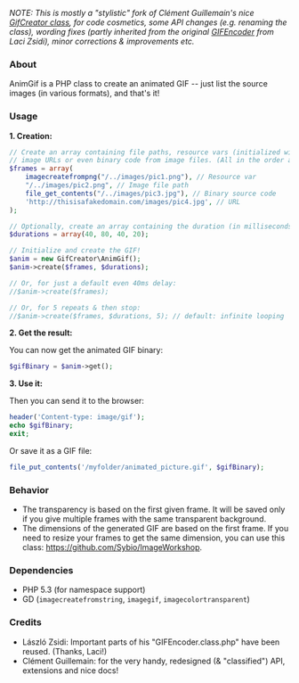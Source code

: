 *NOTE: This is mostly a "stylistic" fork of Clément Guillemain's nice [GifCreator class](https://github.com/Sybio/GifCreator), for code cosmetics, some API changes (e.g. renaming the class), 
wording fixes (partly inherited from the original [GIFEncoder](https://gist.github.com/allometry/1438842) 
from Laci Zsidi), minor corrections & improvements etc.*

### About 

AnimGif is a PHP class to create an animated GIF -- just list the source images (in various formats), and that's it!


### Usage

**1. Creation:**

```php
// Create an array containing file paths, resource vars (initialized with imagecreatefromXXX), 
// image URLs or even binary code from image files. (All in the order as they should appear.)
$frames = array(
    imagecreatefrompng("/../images/pic1.png"), // Resource var
    "/../images/pic2.png", // Image file path
    file_get_contents("/../images/pic3.jpg"), // Binary source code
    'http://thisisafakedomain.com/images/pic4.jpg', // URL
);

// Optionally, create an array containing the duration (in milliseconds) of each frame
$durations = array(40, 80, 40, 20);

// Initialize and create the GIF!
$anim = new GifCreator\AnimGif();
$anim->create($frames, $durations);

// Or, for just a default even 40ms delay:
//$anim->create($frames);

// Or, for 5 repeats & then stop:
//$anim->create($frames, $durations, 5); // default: infinite looping
```

**2. Get the result:**

You can now get the animated GIF binary:

```php
$gifBinary = $anim->get();
```

**3. Use it:**

Then you can send it to the browser:

```php
header('Content-type: image/gif');
echo $gifBinary;
exit;
```

Or save it as a GIF file:

```php
file_put_contents('/myfolder/animated_picture.gif', $gifBinary);
```


### Behavior

- The transparency is based on the first given frame. It will be saved only if you give multiple frames with the same transparent background.
- The dimensions of the generated GIF are based on the first frame. If you need to resize your frames to get the same dimension, you can use 
this class: https://github.com/Sybio/ImageWorkshop.


### Dependencies

* PHP 5.3 (for namespace support)
* GD (`imagecreatefromstring`, `imagegif`, `imagecolortransparent`)


### Credits

* László Zsidi: Important parts of his "GIFEncoder.class.php" have been reused. (Thanks, Laci!)
* Clément Guillemain: for the very handy, redesigned (& "classified") API, extensions and nice docs!
